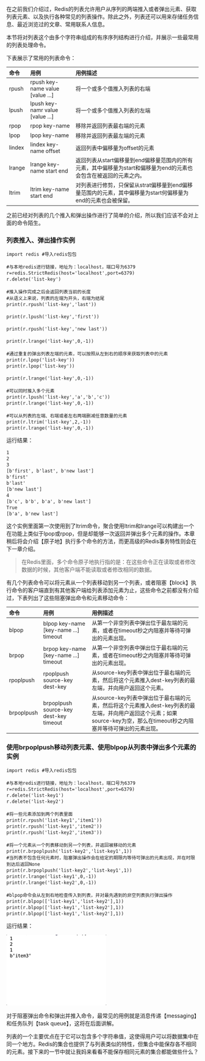 在之前我们介绍过，Redis的列表允许用户从序列的两端推入或者弹出元素、获取列表元素、以及执行各种常见的列表操作。除此之外，列表还可以用来存储任务信息、最近浏览过的文章、常用联系人信息。

本节将对列表这个由多个字符串组成的有序序列结构进行介绍，并展示一些最常用的列表处理命令。

下表展示了常用的列表命令：

| 命令 | 用例 | 用例描述 |
| :--- | :--- | :--- |
| rpush | rpush key-name value \[value ...\] | 将一个或多个值推入列表的右端 |
| lpush | lpush key-namr value \[value ...\] | 将一个或多个值推入列表的左端 |
| rpop | rpop key-name | 移除并返回列表最右端的元素 |
| lpop | lpop key-name | 移除并返回列表最左端的元素 |
| lindex | lindex key-name offset | 返回列表中偏移量为offset的元素 |
| lrange | lrange key-name start end | 返回列表从start偏移量到end偏移量范围内的所有元素，其中偏移量为start和偏移量为end的元素也会包含在被返回的元素之内。 |
| ltrim | ltrim key-name start end | 对列表进行修剪，只保留从strat偏移量到end偏移量范围内的元素，其中偏移量为start何偏移量为end的元素也会被保留。 |

之前已经对列表的几个推入和弹出操作进行了简单的介绍，所以我们应该不会对上面的命令陌生。

### 列表推入、弹出操作实例

```
import redis #导入redis包包

#与本地redis进行链接，地址为：localhost，端口号为6379
r=redis.StrictRedis(host='localhost',port=6379)
r.delete('list-key')

#推入操作完成之后会返回列表当前的长度
#从语义上来说，列表的左端为开头，右端为结尾
print(r.rpush('list-key','last'))

print(r.lpush('list-key','first'))

print(r.rpush('list-key','new last'))

print(r.lrange('list-key',0,-1))

#通过重复的弹出列表左端的元素，可以按照从左到右的顺序来获取列表中的元素
print(r.lpop('list-key'))
print(r.lpop('list-key'))

print(r.lrange('list-key',0,-1))

#可以同时推入多个元素
print(r.lpush('list-key','a','b','c'))
print(r.lrange('list-key',0,-1))

#可以从列表的左端、右端或者左右两端删减任意数量的元素
print(r.ltrim('list-key',2,-1))
print(r.lrange('list-key',0,-1))
```

运行结果：

```
1
2
3
[b'first', b'last', b'new last']
b'first'
b'last'
[b'new last']
4
[b'c', b'b', b'a', b'new last']
True
[b'a', b'new last']
```

这个实例里面第一次使用到了ltrim命令，聚合使用ltrim和lrange可以构建出一个在功能上类似于lpop或rpop，但是却能够一次返回并弹出多个元素的操作。本章稍后将会介绍【原子地】执行多个命令的方法，而更高级的Redis事务特性则会在下一章介绍。

> 在Redis里面，多个命令原子地执行指的是：在这些命令正在读取或者修改数据的时候，其他客户端不能读取或者修改相同的数据。

有几个列表命令可以将元素从一个列表移动到另一个列表，或者阻塞【block】执行命令的客户端直到有其他客户端给列表添加元素为止，这些命令之前都没有介绍过，下表列出了这些阻塞弹出命令和元素移动命令：

| 命令 | 用例 | 用例描述 |
| :--- | :--- | :--- |
| blpop | blpop key-name \[key-name ...\] timeout | 从第一个非空列表中弹出位于最左端的元素，或者在timeout秒之内阻塞并等待可弹出的元素出现。 |
| brpop | brpop key-name \[key-name ...\] timeout | 从第一个非空列表中弹出位于最右端的元素，或者在timeout秒之内阻塞并等待可弹出的元素出现。 |
| rpoplpush | rpoplpush source-key dest-key | 从source-key列表中弹出位于最右端的元素，然后将这个元素推入dest-key列表的最左端，并向用户返回这个元素。 |
| brpoplpush | brpoplpush source-key dest-key timeout | 从source-key列表中弹出位于最右端的元素，然后将这个元素推入dest-key列表的最左端，并向用户返回这个元素；如果source-key为空，那么在timeout秒之内阻塞并等待可弹出的元素出现。 |

### 使用brpoplpush移动列表元素、使用blpop从列表中弹出多个元素的实例

```
import redis #导入redis包包

#与本地redis进行链接，地址为：localhost，端口号为6379
r=redis.StrictRedis(host='localhost',port=6379)
r.delete('list-key1')
r.delete('list-key2')

#将一些元素添加到两个列表里面
print(r.rpush('list-key1','item1'))
print(r.rpush('list-key1','item2'))
print(r.rpush('list-key2','item3'))

#将一个元素从一个列表移动到另一个列表，并返回被移动的元素
print(r.brpoplpush('list-key2','list-key1',1))
#当列表不包含任何元素时，阻塞弹出操作会在给定的期限内等待可弹出的元素出现，并在时限到达后返回None
print(r.brpoplpush('list-key2','list-key1',1))
print(r.lrange('list-key1',0,-1))
print(r.lrange('list-key2',0,-1))

#blpop命令会从左到右地检查传入到列表，并对最先遇到的非空列表执行弹出操作
print(r.blpop(['list-key1','list-key2'],1))
print(r.blpop(['list-key1','list-key2'],1))
print(r.blpop(['list-key1','list-key2'],1))
```

运行结果：

![](/assets/使用brpoplpush移动列表元素、使用blpop从列表中弹出多个元素的实例.gif)

对于阻塞弹出命令和弹出并推入命令，最常见的用例就是消息传递【messaging】和任务队列【task queue】，这将在后面讲解。

列表的一个主要优点在于它可以包含多个字符串值，这使得用户可以将数据集中在同一个地方。Redis的集合也提供了与列表类似的特性，但集合中能保存各不相同的元素。接下来的一节中就让我妈来看看不能保存相同元素的集合都能做些什么？

































